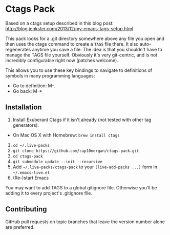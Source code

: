 # Ctags Pack

Based on a ctags setup described in this blog post: http://blog.jenkster.com/2013/12/my-emacs-tags-setup.html

This pack looks for a .git directory somewhere above any file you open and then
uses the ctags command to create a `TAGS` file there. It also auto-regenerates
anytime you save a file. The idea is that you shouldn't have to manage the
TAGS file yourself. Obviously it's very git-centric, and is not incredibly
configurable right now (patches welcome).

This allows you to use these key bindings to navigate to definitions of symbols
in many programming languages:

* Go to definition: M-.
* Go back: M-*

## Installation

1. Install Exuberant Ctags if it isn't already (not tested with other tag generators).
  * On Mac OS X with Homebrew: `brew install ctags`
1. `cd ~/.live-packs`
1. `git clone https://github.com/cap10morgan/ctags-pack.git`
1. `cd ctags-pack`
1. `git submodule update --init --recursive`
1. Add `~/.live-packs/ctags-pack` to your `(live-add-packs ...)` form in `~/.emacs-live.el`
1. (Re-)start Emacs

You may want to add TAGS to a global gitignore file. Otherwise you'll be adding
it to every project's .gitignore file.

## Contributing

GitHub pull requests on topic branches that leave the version number alone are
preferred.
